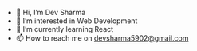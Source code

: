 - 👋 Hi, I’m Dev Sharma
- 👀 I’m interested in Web Development
- 🌱 I’m currently learning React
- 📫 How to reach me on devsharma5902@gmail.com
